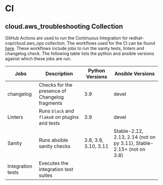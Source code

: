 # CI

##  cloud.aws_troubleshooting Collection

GitHub Actions are used to run the Continuous Integration for redhat-cop/cloud.aws_ops collection. The workflows used for the CI can be found [here](https://github.com/redhat-cop/cloud.aws_troubleshooting/tree/main/.github/workflows). These workflows include jobs to run the sanity tests, linters and changelog check. The following table lists the python and ansible versions against which these jobs are run.

| Jobs | Description | Python Versions | Ansible Versions |
| ------ |-------| ------ | -----------|
| changelog |Checks for the presence of Changelog fragments | 3.9 | devel |
| Linters | Runs `black` and `flake8` on plugins and tests | 3.9 | devel |
| Sanity | Runs absible sanity checks | 3.8, 3.9, 3.10, 3.11 | Stable-2.12, 2.13, 2.14 (not on py 3.11), Stable-2.15+ (not on 3.8) |
| Integration tests | Executes the integration test suites| <TBA> | <TBA> |
